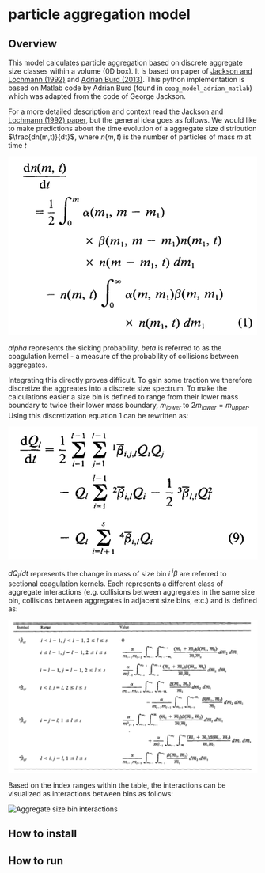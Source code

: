 # particle aggregation model

## Overview

This model calculates particle aggregation based on discrete aggregate size classes within a volume (0D box). 
It is based on paper of [Jackson and Lochmann (1992)](https://doi.org/10.4319/lo.1992.37.1.0077) and [Adrian Burd (2013)](https://doi.org/10.1002/jgrc.20255).
This python implementation is based on Matlab code by Adrian Burd (found in `coag_model_adrian_matlab`) which was adapted from the code of George Jackson.

For a more detailed description and context read the [Jackson and Lochmann (1992) paper](https://doi.org/10.4319/lo.1992.37.1.0077), but the general idea goes as follows.
We would like to make predictions about the time evolution of a aggregate size distribution $\frac{dn(m,t)}{dt}$, where $n(m,t)$ is the number of particles of mass $m$ at time $t$

![Equation 1 from Jackson & Lochmann 1992](doc/figures/jl_eq1.png)

$alpha$ represents the sicking probability, $beta$ is referred to as the coagulation kernel - a measure of the probability of collisions between aggregates.

Integrating this directly proves difficult. To gain some traction we therefore discretize the aggreates into a discrete size spectrum.
To make the calculations easier a size bin is defined to range from their lower mass boundary to twice their lower mass boundary, $m_{lower}$ to $2m_{lower} = m_{upper}$.
Using this discretization equation 1 can be rewritten as:

![Equation 2 from Jackson & Lochmann 1992](doc/figures/jl_eq9.png)

$dQ_i/dt$ represents the change in mass of size bin $i$ 
$^{i} \beta$ are referred to sectional coagulation kernels. Each represents a different class of aggregate interactions (e.g. collisions between aggregates in the same size bin, collisions between aggregates in adjacent size bins, etc.) and is defined as:

![Table 1 - Sectional coagulation kernels](doc/figures/jl_sectional_kernel.png)

Based on the index ranges within the table, the interactions can be visualized as interactions between bins as follows:

![Aggregate size bin interactions](doc/figures/bin_interactions.png)



## How to install

## How to run



